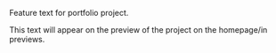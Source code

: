 Feature text for portfolio project.

This text will appear on the preview of the project on the homepage/in previews.
